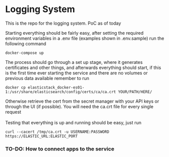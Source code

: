 # Logging System

This is the repo for the logging system. PoC as of today

Starting everything should be fairly easy, after setting the required environment variables in a .env file (examples
shown in .env.sample) run the following command
```
docker-compose up
```
The process should go through a set up stage, where it generates certificates and other things, and afterwards
everything should start, if this is the first time ever starting the service and there are no volumes or previous data
available remember to run
```
docker cp elasticstack_docker-es01-1:/usr/share/elasticsearch/config/certs/ca/ca.crt YOUR/PATH/HERE/
```
Otherwise retrieve the cert from the secret manager with your API keys or through the UI (if possible).
You will need the ca.crt file for every single request \
\
Testing that everything is up and running should be easy, just run
```
curl --cacert /tmp/ca.crt -u USERNAME:PASSWORD https://ELASTIC_URL:ELASTIC_PORT
```
### TO-DO: How to connect apps to the service